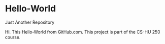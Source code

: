# Hello-World
Just Another Repository

Hi. 
This Hello-World from GitHub.com. This project is part of the CS-HU 250 course.

